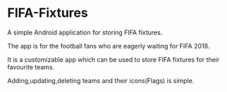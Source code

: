 # FIFA-Fixtures
A simple Android application for storing FIFA fixtures.

The app is for the football fans who are eagerly waiting for FIFA 2018.

It is a customizable app which can be used to store FIFA fixtures for their favourite teams.

Adding,updating,deleting teams and their icons(Flags) is simple.
